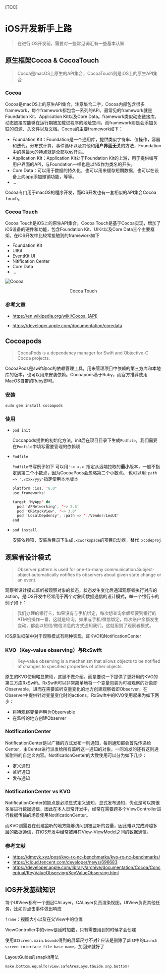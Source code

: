 [TOC]

# iOS开发新手上路

> 在进行iOS开发前，需要对一些常见词汇有一些基本认知
>

## 原生框架Cocoa & CocoaTouch

> Cocoa是macOS上原生的API集合，CocoaTouch则是iOS上的原生API集合

### Cocoa

Cocoa是macOS上的原生API集合。注意集合二字，Cocoa内部包含很多framework，每个framework都包含一系列的API，最常见的framework就是Foundation Kit、Application Kit以及Core Data。framework类似动态链接库，动态链接库能够在运行期被加载进程序的地址空间，而framework则是会添加关联的资源、头文件以及文档。Cocoa的主要framework如下：

- Foundation Kit：Foundation是一个通用库，提供类似字符串、值操作，容器和迭代，分布式计算，事件循环以及其他和**用户界面无关**的方法，Foundation中的类最大的特点就是全部以`NS`开头。
- Application Kit：Application Kit处于Foundation Kit的上游，用于提供编写用户界面的API，与Foundation一样也是以NS作为类名的开头。
- Core Data：可以用于数据的持久化，也可以用来缓存短期数据，也可以在设备上向app添加撤销功能，等等。
- ...

Cocoa专门用于macOS的程序开发，而iOS开发也有一套相似的API集合Cocoa Touch。

### Cocoa Touch

Cocoa Touch是iOS上的原生API集合。Cocoa Touch是基于Cocoa实现，增加了iOS设备的硬件和功能，包含Foundation Kit、UIKit以及Core Data三个主要框架。在iOS开发中比较常接触到的framework如下

- Foundation Kit
- UIKit
- EventKit UI
- Nitification Center
- Core Data
- ...

![Cocoa](/Users/yuanhao/Desktop/Cocoa.webp)

<center>Cocoa Touch</center>

### 参考文章

- https://en.wikipedia.org/wiki/Cocoa_(API)

- https://developer.apple.com/documentation/coredata

## Cocoapods

> CocoaPods is a dependency manager for Swift and Objective-C Cocoa projects. 

CocoaPods是swift和oc的依赖管理工具，用来管理项目中依赖的第三方库和本地库的版本，也可以用来安装依赖。Cocoapods基于Ruby，而官方推荐使用MacOS自带的Ruby即可。

### 安装

`sudo gem install cocoapods`

### 使用

- `pod init`

  Cocoapods提供的初始化方法，init后在项目目录下生成`Podfile`，我们需要在`Podfile`中填写需要管理的依赖项

- `Podfile`

  `Podfile`书写例子如下
  可以用`'~> x.x'`指定从远端拉取的**最小**版本，一般不指定到第二个小数点，因为CocoaPods会忽略第二个小数点。
  也可以用`:path => './xxx/yyy'`指定使用本地版本

  ```swift
  platform :ios, '8.0'
  use_frameworks!
  
  target 'MyApp' do
    pod 'AFNetworking', '~> 2.6'
    pod 'ORStackView', '~> 3.0'
    pod 'LocalDepdency', :path => './Vendor/LeoUI'
  end
  ```

- `pod install`

  安装依赖项，安装后目录下生成`.xcworkspace`的项目启动器，替代`.xcodeproj`

## 观察者设计模式

> Observer pattern is used for one-to-many communication.Subject-object automatically notifies its observers about given state change or an event.

观察者设计模式监听被观察对象的状态，状态发生变化后通知观察者执行对应的action，是iOS开发中经常用于两个对象间数据通信的设计模式，举一个银行卡的例子如下：

> 我们办理的银行卡，如果没有与手机绑定，每次想查询余额都要到银行的ATM机操作一番，这就是轮询。如果与手机/微信绑定，每次账户余额发生变动，都会以短信/微信消息的方式通知我们，这就用到了观察者模式。

iOS原生框架中对于观察模式有两种实现，即KVO和NotificationCenter

### KVO（Key-value observing）与RxSwift

> Key-value observing is a mechanism that allows objects to be notified of changes to specified properties of other objects.

原生的KVO使用略显繁琐，这里不做介绍，而是要说一下提供了更好用的KVO的第三方库RxSwift。RxSwift可以非常简单地将一个变量包装为可被观察的对象即Observable，进而在需要监听变量变化的地方创建观察者即Observer，在Observer中提供针对变量变化时的actions。RxSwift中的KVO使用起来为如下两步：

- 将待观察变量声明为Observable
- 在监听的地方创建Observer

### NotificationCenter

NotificationCenter是以广播的方式发布一则通知，每则通知都会首先传递给Center，由Center进行派发给所有监听这一通知的对象，一同派发的还有这则通知附带的自定义内容。NotificationCenter的大致使用可以分为如下几步：

- 定义通知
- 监听通知
- 发布通知

### NotificationCenter vs KVO

NotificationCenter的缺点是必须显式定义通知、显式发布通知，优点是可以跨很多层进行数据通信，因此在本人日常开发中，经常在需要跨多个ViewController进行数据传输的场景使用NotificationCenter。

而KVO则需要在创建监听的地方能够访问到被监听的变量，因此难以完成跨越多层的数据通信，在iOS开发中经常被用在View-ViewModel之间的数据通信。

### 参考文献

- https://dmcyk.xyz/post/kvo-rx-nc-benchmarks/kvo-rx-nc-benchmarks/
- https://cloud.tencent.com/developer/news/696683
- https://developer.apple.com/library/archive/documentation/Cocoa/Conceptual/KeyValueObserving/KeyValueObserving.html

## iOS开发基础知识

每个UIView都有一个图层CALayer，CALayer负责渲染视图，UIView负责其他任务，比如对点击事件做出响应

`frame`：视图大小以及在父View中的位置

ViewController中的view是延时加载，只有需要用到的时候才会创建

使用`UIScreen.main.bounds`得到的屏幕尺寸不对?
应该是删除了plist中的`Launch screen interface file base name`，加回来就好了

LayoutGuide的snapkit用法

```swift
make.bottom.equalTo(view.safeAreaLayoutGuide.snp.bottom)
```

